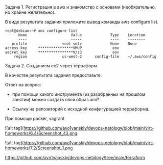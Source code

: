 Задача 1. Регистрация в aws и знакомство с основами (необязательно, но крайне желательно).

В виде результата задания приложите вывод команды aws configure list.

```
root@debian:~# aws configure list
      Name                    Value             Type    Location
      ----                    -----             ----    --------
   profile                <not set>             None    None
access_key     ****************VMUP              env
secret_key     ****************V/z3              env
    region                us-west-2      config-file    ~/.aws/config
```

Задача 2. Созданием ec2 через терраформ.

В качестве результата задания предоставьте:

Ответ на вопрос: 
- при помощи какого инструмента (из разобранных на прошлом занятии) можно создать свой образ ami?

- Ссылку на репозиторий с исходной конфигурацией терраформа.

При помощи packer, vagrant

![alt tag](https://github.com/avo1yanskiy/devops-netology/blob/main/virt-homeworks/6.4/Screenshot_43.png

![alt tag](https://github.com/avo1yanskiy/devops-netology/blob/main/virt-homeworks/7.2/Screenshot_1.png


https://github.com/avo1yanskiy/devops-netology/tree/main/terraform 